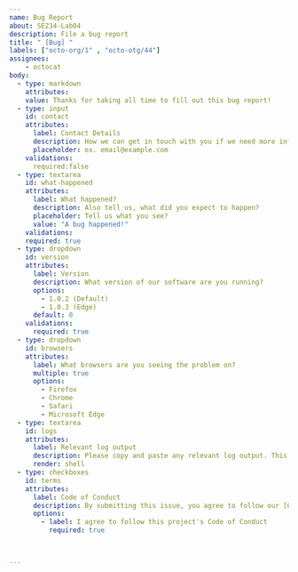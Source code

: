 ```yaml
---
name: Bug Report
about: SE234-Lab04
description: File a bug report
title: " [Bug] "
labels: ["octo-org/1" , "octo-otg/44"]
assignees:
    - octocat
body:
  - type: markdown
    attributes:
    value: Thanks for taking all time to fill out this bug report!
  - type: input
    id: contact
    attributes:
      label: Contact Details
      description: How we can get in touch with you if we need more info?
      placeholder: ex. email@example.com
    validations:
      required:false
  - type: textarea
    id: what-happened
    attributes:
      label: What happened?
      description: Also tell us, what did you expect to happen?
      placeholder: Tell us what you see?
      value: "A bug happened!"
    validations:
    required: true
  - type: dropdown
    id: version
    attributes:
      label: Version
      description: What version of our software are you running?
      options:
        - 1.0.2 (Default)
        - 1.0.3 (Edge)
      default: 0
    validations:
      required: true
  - type: dropdown
    id: browsers
    attributes:
      label: What browsers are you seeing the problem on?
      multiple: true
      options:
        - Firefox
        - Chrome
        - Safari
        - Microsoft Edge
  - type: textarea
    id: logs
    attributes:
      label: Relevant log output
      description: Please copy and paste any relevant log output. This will be automatically formatted into code, so no need for backticks.
      render: shell
  - type: checkboxes
    id: terms
    attributes:
      label: Code of Conduct
      description: By submitting this issue, you agree to follow our [Code of Conduct] (http://example.com)
      options:
        - label: I agree to follow this project's Code of Conduct
          required: true
    


---
```


